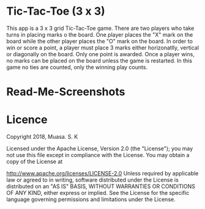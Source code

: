# Tic-Tac-Toe (3 x 3)

This app is a 3 x 3 grid Tic-Tac-Toe game. There are two players who take turns in placing marks o the board. One player places the "X" mark on the board while the other player places the "O" mark on the board. In order to win or score a point, a player must place 3 marks either horizonatlly, vertical or diagonally on the board. Only one point is awarded. Once a player wins, no marks can be placed on the board unless the game is restarted. In this game no ties are counted, only the winning play counts. 

# Read-Me-Screenshots

# Licence

Copyright 2018, Muasa. S. K
 
Licensed under the Apache License, Version 2.0 (the "License");
you may not use this file except in compliance with the License.
You may obtain a copy of the License at

http://www.apache.org/licenses/LICENSE-2.0
Unless required by applicable law or agreed to in writing, software 
distributed under the License is distributed on an "AS IS" BASIS,
WITHOUT WARRANTIES OR CONDITIONS OF ANY KIND, either express or implied.
See the License for the specific language governing permissions and
limitations under the License.
